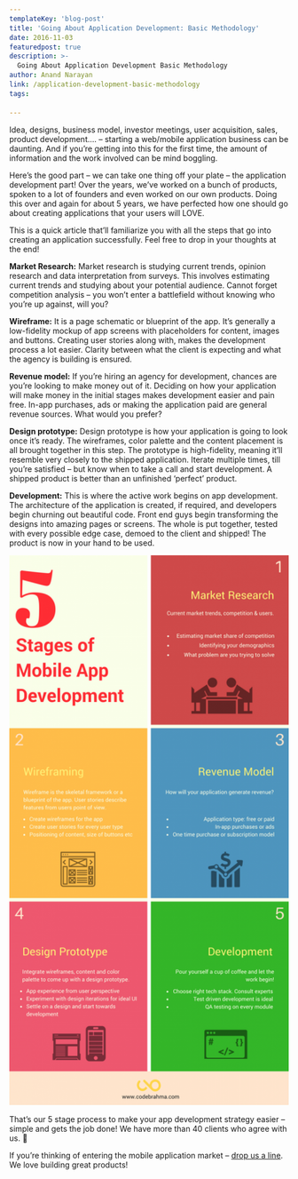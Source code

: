 ```yaml
---
templateKey: 'blog-post'
title: 'Going About Application Development: Basic Methodology'
date: 2016-11-03
featuredpost: true
description: >-
  Going About Application Development Basic Methodology
author: Anand Narayan
link: /application-development-basic-methodology
tags:

---
```


Idea, designs, business model, investor meetings, user acquisition, sales, product development…. – starting a web/mobile application business can be daunting. And if you’re getting into this for the first time, the amount of information and the work involved can be mind boggling.

Here’s the good part – we can take one thing off your plate – the application development part! Over the years, we’ve worked on a bunch of products, spoken to a lot of founders and even worked on our own products. Doing this over and again for about 5 years, we have perfected how one should go about creating applications that your users will LOVE.

This is a quick article that’ll familiarize you with all the steps that go into creating an application successfully. Feel free to drop in your thoughts at the end!

 

__Market Research:__ Market research is studying current trends, opinion research and data interpretation from surveys. This involves estimating current trends and studying about your potential audience. Cannot forget competition analysis – you won’t enter a battlefield without knowing who you’re up against, will you?

 

__Wireframe:__ It is a page schematic or blueprint of the app. It’s generally a low-fidelity mockup of app screens with placeholders for content, images and buttons. Creating user stories along with, makes the development process a lot easier. Clarity between what the client is expecting and what the agency is building is ensured.

 

__Revenue model:__ If you’re hiring an agency for development, chances are you’re looking to make money out of it. Deciding on how your application will make money in the initial stages makes development easier and pain free. In-app purchases, ads or making the application paid are general revenue sources. What would you prefer?

 

__Design prototype:__ Design prototype is how your application is going to look once it’s ready. The wireframes, color palette and the content placement is all brought together in this step. The prototype is high-fidelity, meaning it’ll resemble very closely to the shipped application. Iterate multiple times, till you’re satisfied – but know when to take a call and start development. A shipped product is better than an unfinished ‘perfect’ product.

 

__Development:__ This is where the active work begins on app development. The architecture of the application is created, if required, and developers begin churning out beautiful code. Front end guys begin transforming the designs into amazing pages or screens. The whole is put together, tested with every possible edge case, demoed to the client and shipped! The product is now in your hand to be used.

![Mobile Application Development](./images/AppDevInfo-3-521x1024.png)
 

That’s our 5 stage process to make your app development strategy easier – simple and gets the job done! We have more than 40 clients who agree with us. 🙂

If you’re thinking of entering the mobile application market – [drop us a line](/contact). We love building great products!
